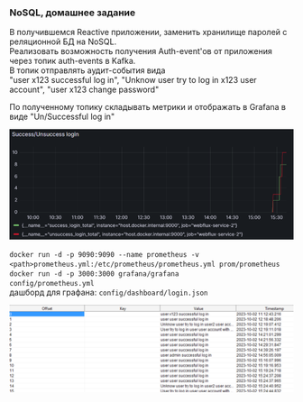 <H3>NoSQL, домашнее задание</H3>
В получившемся Reactive приложении, заменить хранилище паролей с реляционной БД на NoSQL.<BR>
Реализовать возможность получения Auth-event'ов от приложения через топик auth-events в Kafka.<BR>
В топик отправлять аудит-события вида <BR>
"user x123 successful log in", "Unknow user try to log in x123 user account",
"user x123 change password"

По полученному топику складывать метрики и отображать в Grafana в виде "Un/Successful log in"<BR>

![img.png](img.png)


`docker run -d -p 9090:9090 --name prometheus -v <path>prometheus.yml:/etc/prometheus/prometheus.yml prom/prometheus` <BR>
`docker run -d -p 3000:3000 grafana/grafana`  <BR>
`config/prometheus.yml`  <BR>
дашборд для графана: 
`config/dashboard/login.json`  <BR>

![img_1.png](img_1.png)
